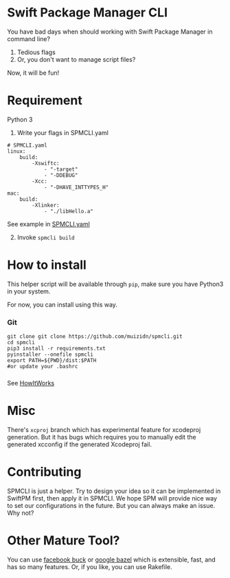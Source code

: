 # Swift Package Manager CLI

You have bad days when should working with Swift Package Manager in command line?
1. Tedious flags
2. Or, you don't want to manage script files?

Now, it will be fun!

# Requirement
Python 3

1. Write your flags in SPMCLI.yaml
```
# SPMCLI.yaml
linux:
    build:
        -Xswiftc: 
            - "-target"
            - "-DDEBUG"
        -Xcc:
            - "-DHAVE_INTTYPES_H"
mac:
    build:
        -Xlinker:
            - "./libHello.a"
```
See example in [SPMCLI.yaml](SPMCLI.yaml)

2. Invoke `spmcli build`

# How to install
This helper script will be available through `pip`, make sure you have Python3 in your system.

For now, you can install using this way.
### Git
```
git clone git clone https://github.com/muizidn/spmcli.git
cd spmcli
pip3 install -r requirements.txt
pyinstaller --onefile spmcli
export PATH=${PWD}/dist:$PATH
#or update your .bashrc
```
###

See [HowItWorks](docs/HowItWorks.md)

# Misc

There's `xcproj` branch which has experimental feature for xcodeproj generation. But it has bugs which requires you to manually edit the generated xcconfig if the generated Xcodeproj fail.

# Contributing
SPMCLI is just a helper. Try to design your idea so it can be implemented in SwiftPM first, then apply it in SPMCLI. We hope SPM will provide nice way to set our configurations in the future.
But you can always make an issue. Why not?

# Other Mature Tool?
You can use [facebook buck](https://github.com/facebook/buck) or [google bazel](https://github.com/bazelbuild/bazel) which is extensible, fast, and has so many features.
Or, if you like, you can use Rakefile.
